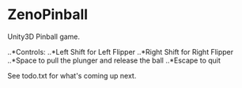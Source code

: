 ZenoPinball
===========

Unity3D Pinball game.

..*Controls:
..*Left Shift for Left Flipper
..*Right Shift for Right Flipper
..*Space to pull the plunger and release the ball
..*Escape to quit


See todo.txt for what's coming up next.
